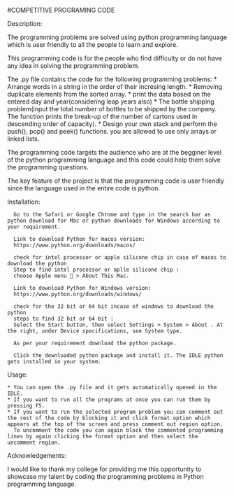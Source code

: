 #COMPETITIVE PROGRAMING CODE

Description:

  The programming problems are solved using python programming language which is user friendly to all the people to learn and explore.
  
  This programming code is for the people who find difficulty or do not have any idea in solving the programming problem.
  
  The .py file contains the code for the following programming problems:
      * Arrange words in a string in the order of their incresing length.
      * Removing duplicate elements from the sorted array.
      * print the data based on the entered day and year(considering leap years also)
      * The bottle shipping problem(input the total number of bottles to be shipped by the company. The function prints the break-up of the number of cartons used in descending order of capacity).
      * Design your own stack and perform the push(), pop() and peek() functions. you are allowed to use only arrays or linked lists.
  
  The programming code targets the audience who are at the begginer level of the python programming language and this code could help them solve the programming questions.

  The key feature of the project is that the programming code is user friendly since the language used in the entire code is python.

  

Installation:

      Go to the Safari or Google Chrome and type in the search bar as python download for Mac or python downloads for Windows according to your requirement.
      
      Link to download Python for macos version:
      https://www.python.org/downloads/macos/

      check for intel processor or apple silicone chip in case of macos to download the python
      Step to find intel processor or aplle silicone chip : 
      choose Apple menu  > About This Mac.
      
      Link to download Python for Windows version:
      https://www.python.org/downloads/windows/
      
      check for the 32 bit or 64 bit incase of windows to download the python
      steps to find 32 bit or 64 bit :
      Select the Start button, then select Settings > System > About . At the right, under Device specifications, see System type.

      As per your requirement download the python package.

      Click the downloaded python package and install it. The IDLE python gets installed in your system.

      

Usage:


    * You can open the .py file and it gets automatically opened in the IDLE.
    * If you want to run all the programs at once you can run them by pressing F5.
    * If you want to run the selected program problem you can comment out the rest of the code by blocking it and click format option which appears at the top of the screen and press comment out region option.
      To uncomment the code you can again block the commented programming lines by again clicking the format option and then select the uncomment region.


Acknowledgements:

I would like to thank my college for providing me this opportunity to showcase my talent by coding the programming problems in Python programming language.

    
      
   
